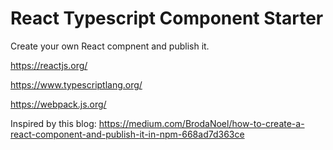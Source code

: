React Typescript Component Starter
=

Create your own React compnent and publish it.

https://reactjs.org/

https://www.typescriptlang.org/

https://webpack.js.org/

Inspired by this blog:
https://medium.com/BrodaNoel/how-to-create-a-react-component-and-publish-it-in-npm-668ad7d363ce
